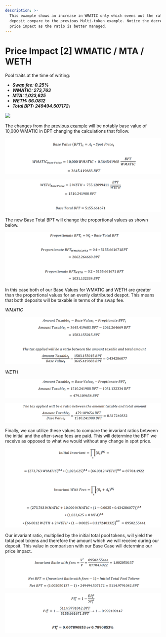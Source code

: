 ```yaml
---
description: >-
  This example shows an increase in WMATIC only which evens out the ratios of
  deposit compare to the previous Multi-token example. Notice the decrease in
  price impact as the ratio is better managed.
---
```


# Price Impact \[2]             WMATIC / MTA / WETH

Pool traits at the time of writing:

* _**Swap fee: 0.25%**_
* _**WMATIC: 273,763**_
* _**MTA: 1,023,625**_
* _**WETH: 66.0812**_
* _**Total BPT: 249494.507172**_\


![](https://files.gitbook.com/v0/b/gitbook-x-prod.appspot.com/o/spaces%2FZjjyawYFIHU1QE6T7Y7j%2Fuploads%2FMGVxZGQOuQIrRdKvEoWG%2F4?alt=media)

The changes from the [previous example](price-impact-wmatic-mta-weth.md) will be notably base value of 10,000 WMATIC in BPT changing the calculations that follow.

![](<../../../../../.gitbook/assets/Screen Shot 2022-04-04 at 8.04.35 PM.png>)

![](<../../../../../.gitbook/assets/Screen Shot 2022-04-04 at 8.04.47 PM.png>)

The new Base Total BPT will change the proportional values as shown below.

![](<../../../../../.gitbook/assets/Screen Shot 2022-04-04 at 8.05.10 PM.png>)

In this case both of our Base Values for WMATIC and WETH are greater than the proportional values for an evenly distributed despot. This means that both deposits will be taxable in terms of the swap fee.

_WMATIC_

![](<../../../../../.gitbook/assets/Screen Shot 2022-04-04 at 8.06.27 PM.png>)

_WETH_

![](<../../../../../.gitbook/assets/Screen Shot 2022-04-04 at 8.07.43 PM.png>)

![](<../../../../../.gitbook/assets/Screen Shot 2022-04-04 at 8.08.00 PM.png>)

Finally, we can utilize these values to compare the invariant ratios between the initial and the after-swap fees are paid. This will determine the BPT we receive as opposed to what we would without any change in spot price.

![](<../../../../../.gitbook/assets/Screen Shot 2022-04-04 at 8.09.20 PM.png>)

Our invariant ratio, multiplied by the initial total pool tokens, will yield the total pool tokens and therefore the amount which we will receive during our deposit. This value in comparison with our Base Case will determine our price impact.

![](<../../../../../.gitbook/assets/Screen Shot 2022-04-04 at 8.10.24 PM.png>)

![](<../../../../../.gitbook/assets/Screen Shot 2022-04-04 at 8.10.47 PM.png>)
